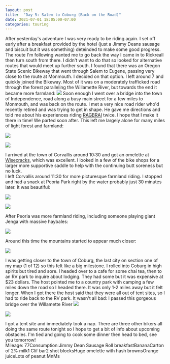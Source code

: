 ```yaml
---
layout: post
title:  "Day 5: Salem to Coburg (Back on the Road)"
date: 2021-07-01 18:05:00-07:00
categories: touring
---
```

After yesterday's adventure I was very ready to be riding again. I set off early after a breakfast provided by the hotel (just a Jimmy Deans sausage and biscuit but it was something) deteinded to make some good progress. The route I'm following wanted me to go back the way I came in to Rickreall then turn south from there. I didn't want to do that so looked for alternative routes that would meet up further south. I found that there was an Oregon State Scenic Bikeway that went through Salem to Eugene, passing very close to the route at Monmouth. I decided on that option. I left around 7 and quickly joined the Bikeway. Most of it was on a moderately trafficked road through the forest paralleling the Willamette River, but towards the end it became more farmland:
[![](https://lh3.googleusercontent.com/-bXzra3j5caU/YN5jf3qc9XI/AAAAAAAAT38/Zma_8mfBSXgeQrdvJiDY9Ow5K4_ckfrOACLcBGAsYHQ/s1600/1625187187268571-0.png)](https://lh3.googleusercontent.com/-bXzra3j5caU/YN5jf3qc9XI/AAAAAAAAT38/Zma_8mfBSXgeQrdvJiDY9Ow5K4_ckfrOACLcBGAsYHQ/s1600/1625187187268571-0.png)
Soon enough I went over a bridge into the town of Independence, road along a busy main street for a few miles to Monmouth, and was back on the route. I met a very nice road rider who'd recently retired and was trying to get in shape. He gave me directions and told me about his experiences riding [RAGBRAI](https://ragbrai.com/) twice. I hope that I make it there in time! We parted soon after. This left me largely alone for many miles of light forest and farmland:  

[![](https://lh3.googleusercontent.com/-Zfm3p4WonGk/YN5jckHNt2I/AAAAAAAAT34/abQi1TeF1UIQwe31IE-8AT2V5wZqdes4ACLcBGAsYHQ/s1600/1625187149410475-1.png)](https://lh3.googleusercontent.com/-Zfm3p4WonGk/YN5jckHNt2I/AAAAAAAAT34/abQi1TeF1UIQwe31IE-8AT2V5wZqdes4ACLcBGAsYHQ/s1600/1625187149410475-1.png)

[![](https://lh3.googleusercontent.com/-tuwpOuT5wcQ/YN5jTFYiUpI/AAAAAAAAT30/R27oV9KtquYYqFHU1xELmOwIiFtG5TE2QCLcBGAsYHQ/s1600/1625187114402102-2.png)](https://lh3.googleusercontent.com/-tuwpOuT5wcQ/YN5jTFYiUpI/AAAAAAAAT30/R27oV9KtquYYqFHU1xELmOwIiFtG5TE2QCLcBGAsYHQ/s1600/1625187114402102-2.png)
  
I arrived at the town of Corvallis around 10:30 and got an omelette at [Wisecracks](https://wisecrackscafe.com/), which was excellent. I looked in a few of the bike shops for a larger more supportive saddle to help with the continuing butt soreness but no luck.  
I left Corvallis around 11:30 for more picturesque farmland riding. I stopped and had a snack at Peoria Park right by the water probably just 30 minutes later. It was beautiful:  

[![](https://lh3.googleusercontent.com/-Jk5I3A_ChLU/YN5jKKoS_UI/AAAAAAAAT3o/rCwz8E3iNHs7ZUb-9Xw-V4dGILyqFDnRACLcBGAsYHQ/s1600/1625187058259305-3.png)](https://lh3.googleusercontent.com/-Jk5I3A_ChLU/YN5jKKoS_UI/AAAAAAAAT3o/rCwz8E3iNHs7ZUb-9Xw-V4dGILyqFDnRACLcBGAsYHQ/s1600/1625187058259305-3.png)

[![](https://lh3.googleusercontent.com/-Ce3hEVFsZug/YN5i7hyKDSI/AAAAAAAAT3g/P-V4E_aJx4Q6B-CH9TCeuG4EeXinyjnrwCLcBGAsYHQ/s1600/1625186997610809-4.png)](https://lh3.googleusercontent.com/-Ce3hEVFsZug/YN5i7hyKDSI/AAAAAAAAT3g/P-V4E_aJx4Q6B-CH9TCeuG4EeXinyjnrwCLcBGAsYHQ/s1600/1625186997610809-4.png)
  
After Peoria was more farmland riding, including someone playing giant Jenga with massive haybales:  

[![](https://lh3.googleusercontent.com/-KlT7YmuPl-k/YN5mXqPweaI/AAAAAAAAT5M/84jKfcT7PNErtmzPGgo8wEJmTV3452gagCLcBGAsYHQ/s1600/1625187930241037-0.png)](https://lh3.googleusercontent.com/-KlT7YmuPl-k/YN5mXqPweaI/AAAAAAAAT5M/84jKfcT7PNErtmzPGgo8wEJmTV3452gagCLcBGAsYHQ/s1600/1625187930241037-0.png)
  
Around this time the mountains started to appear much closer:  

[![](https://lh3.googleusercontent.com/-uXtF6b7KJsc/YN5mWc2BsGI/AAAAAAAAT5I/fyMRalBaGCoY6-K7srV2uFwreRQGL1glACLcBGAsYHQ/s1600/1625187921514695-1.png)](https://lh3.googleusercontent.com/-uXtF6b7KJsc/YN5mWc2BsGI/AAAAAAAAT5I/fyMRalBaGCoY6-K7srV2uFwreRQGL1glACLcBGAsYHQ/s1600/1625187921514695-1.png)
  
I was getting closer to the town of Coburg, the last city on section one of my map (1 of 12) so this felt like a big milestone. I rolled into Coburg in high spirits but tired and sore. I headed over to a cafe for some chai tea, then to an RV park to inquire about lodging. They had some but it was expensive at $23 dollars. The host pointed me to a country park with camping a few miles down the road so I headed there. It was only 1-2 miles away but it felt longer. When I got there the host said that they were all out of tent sites, so I had to ride back to the RV park. It wasn't all bad: I passed this gorgeous bridge over the Willamette River
[![](https://lh3.googleusercontent.com/-7nFQsFZWUOg/YN5mUJymZ5I/AAAAAAAAT5E/LdkJEOB17k8Wt5uAs6SQteABDSxYvjqdQCLcBGAsYHQ/s1600/1625187916509909-2.png)](https://lh3.googleusercontent.com/-7nFQsFZWUOg/YN5mUJymZ5I/AAAAAAAAT5E/LdkJEOB17k8Wt5uAs6SQteABDSxYvjqdQCLcBGAsYHQ/s1600/1625187916509909-2.png)

[![](https://lh3.googleusercontent.com/-M8xGu6og9Ns/YN5mShSb4dI/AAAAAAAAT5A/GHFgWC3MFZoL8w1CY3dvMysH64SiK19sgCLcBGAsYHQ/s1600/1625187909545148-3.png)](https://lh3.googleusercontent.com/-M8xGu6og9Ns/YN5mShSb4dI/AAAAAAAAT5A/GHFgWC3MFZoL8w1CY3dvMysH64SiK19sgCLcBGAsYHQ/s1600/1625187909545148-3.png)
  
I got a tent site and immediately took a nap. There are three other bikers all doing the same route tonight so I hope to get a bit of info about upcoming obstacles. I'm tied and going to cook some dinner then head to bed, see you tomorrow!  
Mileage: 77Consumption:Jimmy Dean Sausage Roll breakfastBananaCarton of 2% milk1 Clif bar2 shot blocksHuge omelette with hash brownsOrange juiceLots of peanut MnMs
